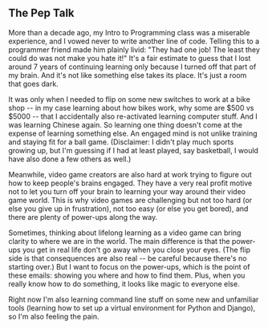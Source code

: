 The Pep Talk
------------

More than a decade ago, my Intro to Programming class was a miserable experience, and I vowed never to write another line of code. Telling this to a programmer friend made him plainly livid: "They had one job! The least they could do was not make you hate it!"  It's a fair estimate to guess that I lost around 7 years of continuing learning only because I turned off that part of my brain.  And it's not like something else takes its place.  It's just a room that goes dark.

It was only when I needed to flip on some new switches to work at a bike shop -- in my case learning about how bikes work, why some are $500 vs $5000 -- that I accidentally also re-activated learning computer stuff.  And I was learning Chinese again.  So learning one thing doesn't come at the expense of learning something else.  An engaged mind is not unlike training and staying fit for a ball game.  (Disclaimer: I didn't play much sports growing up, but I'm guessing if I had at least played, say basketball, I would have also done a few others as well.)

Meanwhile, video game creators are also hard at work trying to figure out how to keep people's brains engaged.  They have a very real profit motive not to let you turn off your brain to learning your way around their video game world.  This is why video games are challenging but not too hard (or else you give up in frustration), not too easy (or else you get bored), and there are plenty of power-ups along the way.

Sometimes, thinking about lifelong learning as a video game can bring clarity to where we are in the world.  The main difference is that the power-ups you get in real life don't go away when you close your eyes.  (The flip side is that consequences are also real -- be careful because there's no starting over.)  But I want to focus on the power-ups, which is the point of these emails: showing you where and how to find them.  Plus, when you really know how to do something, it looks like magic to everyone else.

Right now I'm also learning command line stuff on some new and unfamiliar tools (learning how to set up a virtual environment for Python and Django), so I'm also feeling the pain.
